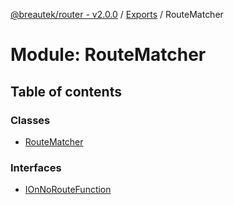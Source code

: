 [@breautek/router - v2.0.0](../README.md) / [Exports](../modules.md) / RouteMatcher

# Module: RouteMatcher

## Table of contents

### Classes

- [RouteMatcher](../classes/RouteMatcher.RouteMatcher-1.md)

### Interfaces

- [IOnNoRouteFunction](../interfaces/RouteMatcher.IOnNoRouteFunction.md)
